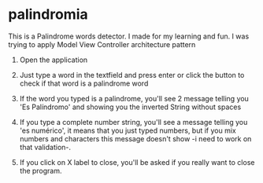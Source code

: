 # palindromia

This is a Palindrome words detector. 
I made for my learning and fun. I was trying to apply Model View Controller architecture pattern

1. Open the application

2. Just type a word in the textfield and press enter or click the button to check if that word is a palindrome word

3. If the word you typed is a palindrome, you'll see 2 message telling you 'Es Palíndromo' and showing you the inverted String without
spaces

4. If you type a complete number string, you'll see a message telling you 'es numérico', it means that you just typed numbers, but
if you mix numbers and characters this message doesn't show -i need to work on that validation-.

5. If you click on X label to close, you'll be asked if you really want to close the program.
